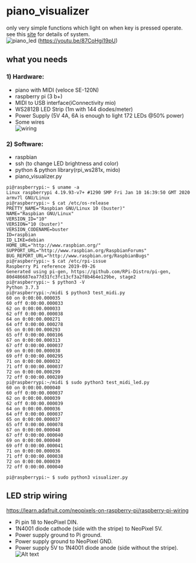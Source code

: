 piano_visualizer
================
only very simple functions which light on when key is pressed operate.    
see this [site](https://github.com/onlaj/Piano-LED-Visualizer) for details of system.   
![piano_led](https://user-images.githubusercontent.com/2408306/76138407-13f89400-608b-11ea-8901-a6d83f9ee136.png)
(https://youtu.be/87CoHgi19pU)

## what you needs
### 1) Hardware:
* piano with MIDI (veloce SE-120N)
* raspberry pi (3 b+)
* MIDI to USB interface(iConnectivity mio)
* WS2812B LED Strip (1m with 144 diodes/meter)
* Power Supply (5V 4A, 6A is enough to light 172 LEDs @50% power)
* Some wires   
![wiring](https://user-images.githubusercontent.com/2408306/76139039-f4179f00-608f-11ea-9ecd-d1046e7bb37f.png)
### 2) Software:
* raspbian
* ssh (to change LED brightness and color)
* python & python library(rpi_ws281x, mido)
* piano_visualizer.py
``` 
pi@raspberrypi:~ $ uname -a
Linux raspberrypi 4.19.93-v7+ #1290 SMP Fri Jan 10 16:39:50 GMT 2020 armv7l GNU/Linux
pi@raspberrypi:~ $ cat /etc/os-release
PRETTY_NAME="Raspbian GNU/Linux 10 (buster)"
NAME="Raspbian GNU/Linux"
VERSION_ID="10"
VERSION="10 (buster)"
VERSION_CODENAME=buster
ID=raspbian
ID_LIKE=debian
HOME_URL="http://www.raspbian.org/"
SUPPORT_URL="http://www.raspbian.org/RaspbianForums"
BUG_REPORT_URL="http://www.raspbian.org/RaspbianBugs"
pi@raspberrypi:~ $ cat /etc/rpi-issue
Raspberry Pi reference 2019-09-26
Generated using pi-gen, https://github.com/RPi-Distro/pi-gen, 80d486687ea77d31fc3fc13cf3a2f8b464e129be, stage2
pi@raspberrypi:~ $ python3 -V
Python 3.7.3
pi@raspberrypi:~/midi $ python3 test_midi.py
60 on 0:00:00.000035
60 off 0:00:00.000033
62 on 0:00:00.000033
62 off 0:00:00.000038
64 on 0:00:00.000271
64 off 0:00:00.000278
65 on 0:00:00.000293
65 off 0:00:00.000106
67 on 0:00:00.000313
67 off 0:00:00.000037
69 on 0:00:00.000038
69 off 0:00:00.000295
71 on 0:00:00.000032
71 off 0:00:00.000037
72 on 0:00:00.000299
72 off 0:00:00.000289
pi@raspberrypi:~/midi $ sudo python3 test_midi_led.py
60 on 0:00:00.000040
60 off 0:00:00.000037
62 on 0:00:00.000039
62 off 0:00:00.000039
64 on 0:00:00.000036
64 off 0:00:00.000037
65 on 0:00:00.000037
65 off 0:00:00.000078
67 on 0:00:00.000048
67 off 0:00:00.000040
69 on 0:00:00.000040
69 off 0:00:00.000041
71 on 0:00:00.000036
71 off 0:00:00.000038
72 on 0:00:00.000039
72 off 0:00:00.000040

pi@raspberrypi:~ $ sudo python3 visualizer.py
``` 

## LED strip wiring
https://learn.adafruit.com/neopixels-on-raspberry-pi/raspberry-pi-wiring
* Pi pin 18 to NeoPixel DIN.
* 1N4001 diode cathode (side with the stripe) to NeoPixel 5V.
* Power supply ground to Pi ground.
* Power supply ground to NeoPixel GND.
* Power supply 5V to 1N4001 diode anode (side without the stripe).
![Alt text](https://cdn-learn.adafruit.com/assets/assets/000/064/122/medium640/led_strips_raspi_NeoPixel_Diode_bb.jpg?1540315941)
